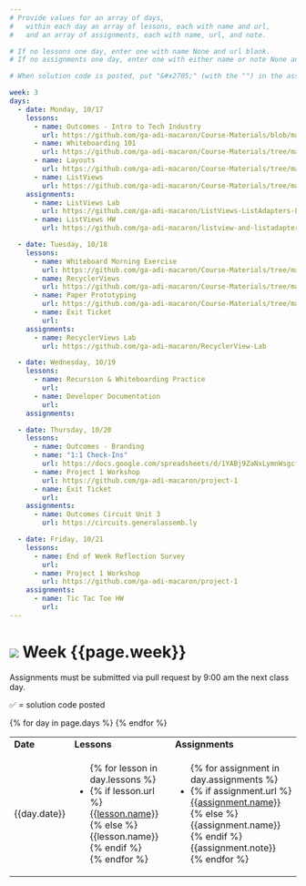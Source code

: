 ```yaml
---
# Provide values for an array of days,
#   within each day an array of lessons, each with name and url,
#   and an array of assignments, each with name, url, and note.

# If no lessons one day, enter one with name None and url blank.
# If no assignments one day, enter one with either name or note None and url blank.

# When solution code is posted, put "&#x2705;" (with the "") in the assignment's note.

week: 3
days:
  - date: Monday, 10/17
    lessons:
      - name: Outcomes - Intro to Tech Industry
        url: https://github.com/ga-adi-macaron/Course-Materials/blob/master/lessons/outcomes/intro-to-tech-industry/
      - name: Whiteboarding 101
        url: https://github.com/ga-adi-macaron/Course-Materials/tree/master/lessons/computer-science-and-interview-prep/whiteboarding-lesson
      - name: Layouts
        url: https://github.com/ga-adi-macaron/Course-Materials/tree/master/lessons/user-interface/layouts-lesson
      - name: ListViews
        url: https://github.com/ga-adi-macaron/Course-Materials/tree/master/lessons/user-interface/listviews-list-adapters-lesson
    assignments:
      - name: ListViews Lab
        url: https://github.com/ga-adi-macaron/ListViews-ListAdapters-Lab
      - name: ListViews HW
        url: https://github.com/ga-adi-macaron/listview-and-listadapter-hw

  - date: Tuesday, 10/18
    lessons:
      - name: Whiteboard Morning Exercise
        url: https://github.com/ga-adi-macaron/Course-Materials/tree/master/lessons/computer-science-and-interview-prep/whiteboarding-morning-exercise-1
      - name: RecyclerViews
        url: https://github.com/ga-adi-macaron/Course-Materials/tree/master/lessons/user-interface/recyclerview-lesson
      - name: Paper Prototyping
        url: https://github.com/ga-adi-macaron/Course-Materials/tree/master/lessons/product-development/paper-prototyping
      - name: Exit Ticket
        url: 
    assignments:
      - name: RecyclerViews Lab
        url: https://github.com/ga-adi-macaron/RecyclerView-Lab

  - date: Wednesday, 10/19
    lessons:
      - name: Recursion & Whiteboarding Practice
        url:
      - name: Developer Documentation
        url:
    assignments:

  - date: Thursday, 10/20
    lessons:
      - name: Outcomes - Branding
      - name: "1:1 Check-Ins"
        url: https://docs.google.com/spreadsheets/d/1YABj9ZaNxLymnWsgcf2Qew3sGzPqNb0grlpg-DECS-8/edit?usp=sharing
      - name: Project 1 Workshop
        url: https://github.com/ga-adi-macaron/project-1
      - name: Exit Ticket
        url:
    assignments:
      - name: Outcomes Circuit Unit 3
        url: https://circuits.generalassemb.ly

  - date: Friday, 10/21
    lessons:
      - name: End of Week Reflection Survey
        url:
      - name: Project 1 Workshop
        url: https://github.com/ga-adi-macaron/project-1
    assignments:
      - name: Tic Tac Toe HW
        url:
---
```


# ![](https://ga-dash.s3.amazonaws.com/production/assets/logo-9f88ae6c9c3871690e33280fcf557f33.png) Week {{page.week}}

Assignments must be submitted via pull request by 9:00 am the next class day.

&#x2705; = solution code posted

<table>
<tr><td><b>Date</b></td><td><b>Lessons</b></td><td><b>Assignments</b></td></tr>
{% for day in page.days %}
  <tr>
    <td>{{day.date}}</td>
    <td><ul>{% for lesson in day.lessons %}
      <li>{% if lesson.url %}
        <a href="{{lesson.url}}">{{lesson.name}}</a>
      {% else %}
        {{lesson.name}}
      {% endif %}</li>
    {% endfor %}</ul></td>
    <td><ul>{% for assignment in day.assignments %}
      <li>{% if assignment.url %}
        <a href="{{assignment.url}}">{{assignment.name}}</a>
      {% else %}
        {{assignment.name}}
      {% endif %}{{assignment.note}}</li>
    {% endfor %}</ul></td>
  </tr>
{% endfor %}
</table>
